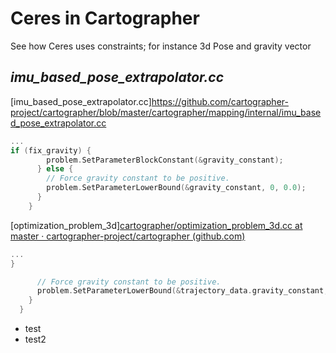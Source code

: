 

# Ceres in Cartographer

See how Ceres uses constraints; for instance 3d Pose and gravity vector 
##     *imu_based_pose_extrapolator.cc*

[imu_based_pose_extrapolator.cc]https://github.com/cartographer-project/cartographer/blob/master/cartographer/mapping/internal/imu_based_pose_extrapolator.cc
```c++ start=272
...
if (fix_gravity) {
        problem.SetParameterBlockConstant(&gravity_constant);
      } else {
        // Force gravity constant to be positive.
        problem.SetParameterLowerBound(&gravity_constant, 0, 0.0);
      }
    }
```

[optimization_problem_3d][cartographer/optimization_problem_3d.cc at master · cartographer-project/cartographer (github.com)](https://github.com/cartographer-project/cartographer/blob/master/cartographer/mapping/internal/optimization/optimization_problem_3d.cc)

```c++ start=435
...
}

      // Force gravity constant to be positive.
      problem.SetParameterLowerBound(&trajectory_data.gravity_constant, 0, 0.0);
    }
  }

```



* test
* test2



